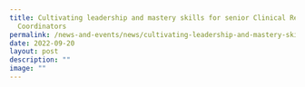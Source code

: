 ```yaml
---
title: Cultivating leadership and mastery skills for senior Clinical Research
  Coordinators
permalink: /news-and-events/news/cultivating-leadership-and-mastery-skills-for-senior-clinical-research/
date: 2022-09-20
layout: post
description: ""
image: ""
---
```

